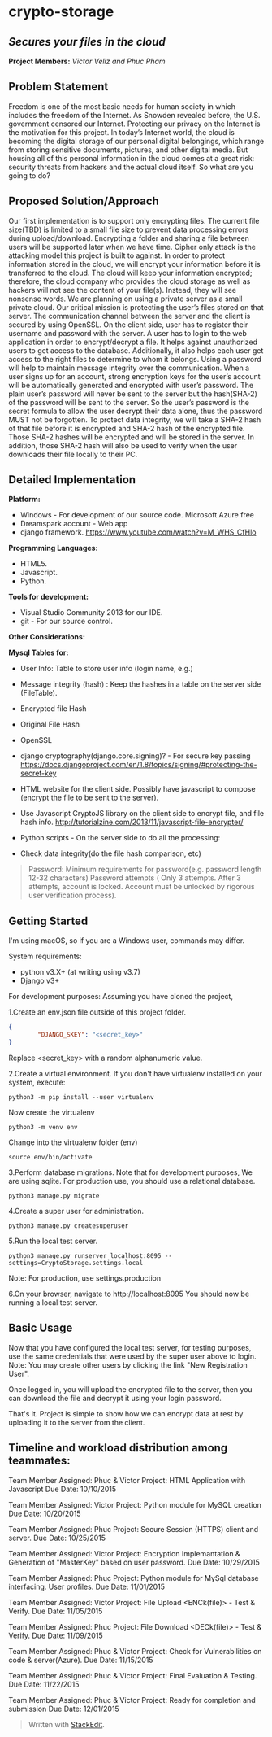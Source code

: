 # crypto-storage

## ***Secures your files in the cloud***

**Project Members:**
  *Victor Veliz and Phuc Pham*

## Problem Statement

Freedom is one of the most basic needs for human society in which includes the freedom of the Internet. As Snowden revealed before, the U.S. government censored our Internet. Protecting our privacy on the Internet is the motivation for this project. In today’s Internet world, the cloud is becoming the digital storage of our personal digital belongings, which range from storing sensitive documents, pictures, and other digital media. But housing all of this personal information in the cloud comes at a great risk: security threats from hackers and the actual cloud itself. So what are you going to do?

## Proposed Solution/Approach

Our first implementation is to support only encrypting files. The current file size(TBD) is limited to a small file size to prevent data processing errors during upload/download. Encrypting a folder and sharing a file between users will be supported later when we have time. Cipher only attack is the attacking model this project is built to against. In order to protect information stored in the cloud, we will encrypt your information before it is transferred to the cloud. The cloud will keep your information encrypted; therefore, the cloud company who provides the cloud storage as well as hackers will not see the content of your file(s). Instead, they will see nonsense words. We are planning on using a private server as a small private cloud. Our critical mission is protecting the user’s files stored on that server. The communication channel between the server and the client is secured by using OpenSSL. On the client side, user has to register their username and password with the server. A user has to login to the web application in order to encrypt/decrypt a file. It helps against unauthorized users to get access to the database. Additionally, it also helps each user get access to the right files to determine to whom it belongs. Using a password will help to maintain message integrity over the communication. When a user signs up for an account, strong encryption keys for the user’s account will be automatically generated and encrypted with user’s password. The plain user’s password will never be sent to the server but the hash(SHA-2) of the password will be sent to the server. So the user’s password is the secret formula to allow the user decrypt their data alone, thus the password MUST not be forgotten. To protect data integrity, we will take a SHA-2 hash of that file before it is encrypted and SHA-2 hash of the encrypted file. Those SHA-2 hashes will be encrypted and will be stored in the server. In addition, those SHA-2 hash will also be used to verify when the user downloads their file locally to their PC.

## Detailed Implementation

**Platform:**

- Windows - For development of our source code. Microsoft Azure free
- Dreamspark account - Web app
- django framework. https://www.youtube.com/watch?v=M_WHS_CfHlo

**Programming Languages:**

- HTML5.
- Javascript.
- Python.

**Tools for development:**

- Visual Studio Community 2013 for our IDE.
- git - For our source control.

**Other Considerations:**

**Mysql Tables for:**

- User Info: Table to store user info (login name, e.g.)
- Message integrity (hash) : Keep the hashes in a table on the server
   side (FileTable).
- Encrypted file Hash

- Original File Hash

- OpenSSL

- django cryptography(django.core.signing)? - For secure key passing
https://docs.djangoproject.com/en/1.8/topics/signing/#protecting-the-secret-key

- HTML website for the client side. Possibly have javascript to compose
   (encrypt the file to be sent to the server).

- Use Javascript CryptoJS library on the client side to encrypt file,
   and file hash info.
http://tutorialzine.com/2013/11/javascript-file-encrypter/

- Python scripts - On the server side to do all the processing:

- Check data integrity(do the file hash comparison, etc)

> Password: Minimum requirements for password(e.g. password length 12-32
> characters) Password attempts ( Only 3 attempts. After 3 attempts,
> account is locked. Account must be unlocked by rigorous user
> verification process).

## **Getting Started**

I'm using macOS, so if you are a Windows user, commands may differ.

System requirements:

- python v3.X+ (at writing using v3.7)
- Django v3+

For development purposes:
Assuming you have cloned the project,

1.Create an env.json file outside of this project folder.

```json
{
        "DJANGO_SKEY": "<secret_key>"
}
```

Replace <secret_key> with a random alphanumeric value.

2.Create a virtual environment.
If you don't have virtualenv installed on your system, execute:

```shell
python3 -m pip install --user virtualenv
```

Now create the virtualenv

```shell
python3 -m venv env
```

Change into the virtualenv folder (env)

```shell
source env/bin/activate
```

3.Perform database migrations. Note that for development purposes,
We are using sqlite. For production use, you should use a relational database.

```shell
python3 manage.py migrate
```

4.Create a super user for administration.

```shell
python3 manage.py createsuperuser
```

5.Run the local test server.

```shell
python3 manage.py runserver localhost:8095 --settings=CryptoStorage.settings.local
```

Note: For production, use settings.production

6.On your browser, navigate to http://localhost:8095
You should now be running a local test server.

## **Basic Usage**

Now that you have configured the local test server, for testing purposes,
use the same credentials that were used by the super user above to login. Note: You
may create other users by clicking the link "New Registration User".

Once logged in, you will upload the encrypted file to the server, then you can download the file and decrypt it using your login password.

That's it. Project is simple to show how we can encrypt data at rest by uploading it to the server from the client.

## **Timeline and workload distribution among teammates:**

Team Member Assigned: Phuc & Victor
Project: HTML Application with Javascript
Due Date: 10/10/2015

Team Member Assigned: Victor
Project: Python module for MySQL creation
Due Date: 10/20/2015

Team Member Assigned: Phuc
Project: Secure Session (HTTPS) client and server.
Due Date: 10/25/2015

Team Member Assigned: Victor
Project: Encryption Implemantation & Generation of "MasterKey"
         based on user password.
Due Date: 10/29/2015

Team Member Assigned: Phuc
Project: Python module for MySql database interfacing.
		 User profiles.
Due Date: 11/01/2015

Team Member Assigned: Victor
Project: File Upload <ENCk(file)> - Test & Verify.
Due Date: 11/05/2015

Team Member Assigned: Phuc
Project: File Download <DECk(file)> - Test & Verify.
Due Date: 11/09/2015

Team Member Assigned: Phuc & Victor
Project: Check for Vulnerabilities on code & server(Azure).
Due Date: 11/15/2015

Team Member Assigned: Phuc & Victor
Project: Final Evaluation & Testing.
Due Date: 11/22/2015

Team Member Assigned: Phuc & Victor
Project: Ready for completion and submission
Due Date: 12/01/2015

> Written with [StackEdit](https://stackedit.io/).